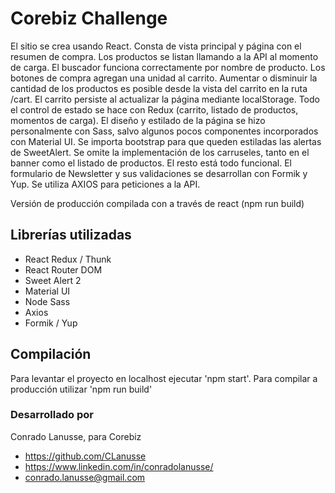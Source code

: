 # Corebiz Challenge

El sitio se crea usando React. Consta de vista principal y página con el resumen de compra.
Los productos se listan llamando a la API al momento de carga. El buscador funciona correctamente por nombre de producto.
Los botones de compra agregan una unidad al carrito. Aumentar o disminuir la cantidad de los productos es posible desde la vista del carrito en la ruta /cart. El carrito persiste al actualizar la página mediante localStorage.
Todo el control de estado se hace con Redux (carrito, listado de productos, momentos de carga).
El diseño y estilado de la página se hizo personalmente con Sass, salvo algunos pocos componentes incorporados con Material UI. Se importa bootstrap para que queden estiladas las alertas de SweetAlert.
Se omite la implementación de los carruseles, tanto en el banner como el listado de productos. El resto está todo funcional.
El formulario de Newsletter y sus validaciones se desarrollan con Formik y Yup.
Se utiliza AXIOS para peticiones a la API.

Versión de producción compilada con a través de react (npm run build)

## Librerías utilizadas

- React Redux / Thunk
- React Router DOM 
- Sweet Alert 2
- Material UI
- Node Sass
- Axios
- Formik / Yup

## Compilación

Para levantar el proyecto en localhost ejecutar 'npm start'.
Para compilar a producción utilizar 'npm run build'

### Desarrollado por
Conrado Lanusse, para Corebiz

- https://github.com/CLanusse
- https://www.linkedin.com/in/conradolanusse/
- conrado.lanusse@gmail.com



